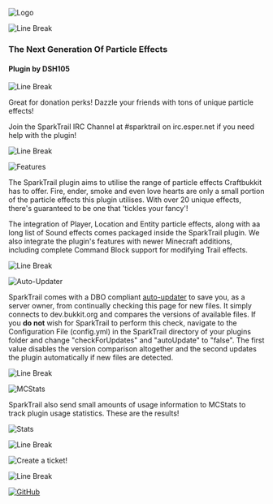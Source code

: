 ![Logo](http://dev.bukkit.org/media/images/63/593/SparkTrail_3_PNG.png)

![Line Break](http://dev.bukkit.org/media/images/63/594/SparkTrail_Line_Break_PNG.png)

### The Next Generation Of Particle Effects
#### Plugin by DSH105

![Line Break](http://dev.bukkit.org/media/images/63/594/SparkTrail_Line_Break_PNG.png)

Great for donation perks! Dazzle your friends with tons of unique particle effects!

Join the SparkTrail IRC Channel at #sparktrail on irc.esper.net if you need help with the plugin!

![Line Break](http://dev.bukkit.org/media/images/63/594/SparkTrail_Line_Break_PNG.png)

![Features](http://dev.bukkit.org/media/images/63/597/Features_PNG.png)

The SparkTrail plugin aims to utilise the range of particle effects Craftbukkit has to offer. Fire, ender, smoke and even love hearts are only a small portion of the particle effects this plugin utilises. With over 20 unique effects, there's guaranteed to be one that 'tickles your fancy'!

The integration of Player, Location and Entity particle effects, along with aa long list of Sound effects comes packaged inside the SparkTrail plugin. We also integrate the plugin's features with newer Minecraft additions, including complete Command Block support for modifying Trail effects.

![Line Break](http://dev.bukkit.org/media/images/63/594/SparkTrail_Line_Break_PNG.png)

![Auto-Updater](http://dev.bukkit.org/media/images/63/595/Auto-Update_PNG.png)

SparkTrail comes with a DBO compliant [auto-updater](http://forums.bukkit.org/threads/updater-easy-safe-and-policy-compliant-auto-updating-for-your-plugins.96681/) to save you, as a server owner, from continually checking this page for new files. It simply connects to dev.bukkit.org and compares the versions of available files. If you **do not** wish for SparkTrail to perform this check, navigate to the Configuration File (config.yml) in the SparkTrail directory of your plugins folder and change "checkForUpdates" and "autoUpdate" to "false". The first value disables the version comparison altogether and the second updates the plugin automatically if new files are detected.

![Line Break](http://dev.bukkit.org/media/images/63/594/SparkTrail_Line_Break_PNG.png)

![MCStats](http://dev.bukkit.org/media/images/63/596/MCStats_PNG.png)

SparkTrail also send small amounts of usage information to MCStats to track plugin usage statistics. These are the results!

![Stats](http://mcstats.org/signature/SparkTrail.png)

![Line Break](http://dev.bukkit.org/media/images/63/594/SparkTrail_Line_Break_PNG.png)

![Create a ticket!](http://dev.bukkit.org/media/images/63/598/Ticket_PNG.png)

![Line Break](http://dev.bukkit.org/media/images/63/594/SparkTrail_Line_Break_PNG.png)

[![GitHub](http://dev.bukkit.org/media/images/63/599/github.png)](https://github.com/DSH105/EchoPet/)
